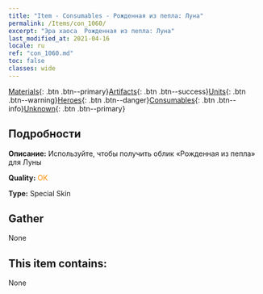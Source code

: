 ```yaml
---
title: "Item - Consumables - Рожденная из пепла: Луна"
permalink: /Items/con_1060/
excerpt: "Эра хаоса  Рожденная из пепла: Луна"
last_modified_at: 2021-04-16
locale: ru
ref: "con_1060.md"
toc: false
classes: wide
---
```

 [Materials](/ru/Items/){: .btn .btn--primary}[Artifacts](/ru/Items/Artifacts/){: .btn .btn--success}[Units](/ru/Items/Units/){: .btn .btn--warning}[Heroes](/ru/Items/Heroes/){: .btn .btn--danger}[Consumables](/ru/Items/Consumables/){: .btn .btn--info}[Unknown](/ru/Items/Unknown/){: .btn .btn--primary}

## Подробности
 **Описание:** Используйте, чтобы получить облик «Рожденная из пепла» для Луны

 **Quality:** <span style="color: #FF8C00">OK</span>

 **Type:** Special Skin

## Gather

  None

## This item contains:

  None

